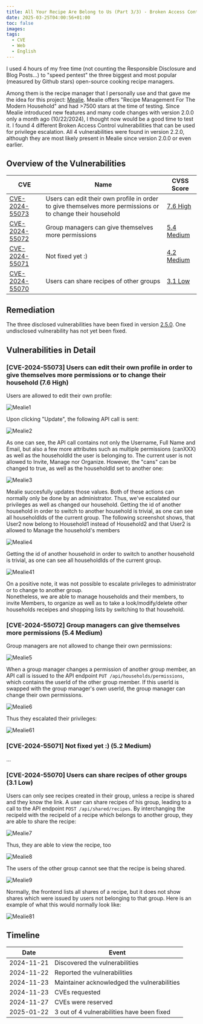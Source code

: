 ```yaml
---
title: All Your Recipe Are Belong to Us (Part 3/3) - Broken Access Controls Leading to Privilege Escalation and More in Mealie
date: 2025-03-25T04:00:56+01:00
toc: false
images: 
tags:
  - CVE
  - Web
  - English
---
```


I used 4 hours of my free time (not counting the Responsible Disclosure and Blog Posts...) to "speed pentest" the three biggest and most popular (measured by Github stars) open-source cooking recipe managers. 

Among them is the recipe manager that I personally use and that gave me the idea for this project: [Mealie](https://github.com/mealie-recipes/mealie). Mealie offers "Recipe Management For The Modern Household" and had >7500 stars at the time of testing. Since Mealie introduced new features and many code changes with version 2.0.0 only a month ago (10/22/2024), I thought now would be a good time to test it. I found 4 different Broken Access Control vulnerabilities that can be used for privilege escalation. All 4 vulnerabilities were found in version 2.2.0, although they are most likely present in Mealie since version 2.0.0 or even earlier.

## Overview of the Vulnerabilities
| CVE | Name                                                                               | CVSS Score      |
| ----- | ---------------------------------------------------------------------------------- | ------ |
| [CVE-2024-55073](https://www.cve.org/CVERecord?id=CVE-2024-55073) | Users can edit their own profile in order to give themselves more permissions or to change their household | [7.6 High](https://www.first.org/cvss/calculator/3.1#CVSS:3.1/AV:N/AC:L/PR:L/UI:N/S:U/C:L/I:H/A:L) |
| [CVE-2024-55072](https://www.cve.org/CVERecord?id=CVE-2024-55072) | Group managers can give themselves more permissions                                          | [5.4 Medium](https://www.first.org/cvss/calculator/3.1#CVSS:3.0/AV:N/AC:L/PR:L/UI:N/S:U/C:N/I:L/A:L) |
| [CVE-2024-55071](https://www.cve.org/CVERecord?id=CVE-2024-55071) | Not fixed yet :)          | [4.2 Medium](https://www.first.org/cvss/calculator/3.1#CVSS:3.0/AV:N/AC:H/PR:L/UI:N/S:U/C:N/I:L/A:L) |
| [CVE-2024-55070](https://www.cve.org/CVERecord?id=CVE-2024-55070) | Users can share recipes of other groups          | [3.1 Low](https://www.first.org/cvss/calculator/3.0#CVSS:3.1/AV:N/AC:H/PR:L/UI:N/S:U/C:L/I:N/A:N) |

## Remediation

The three disclosed vulnerabilities have been fixed in version [2.5.0](https://github.com/mealie-recipes/mealie/releases/tag/v2.5.0). One undisclosed vulnerability has not yet been fixed.

## Vulnerabilities in Detail

### [CVE-2024-55073] Users can edit their own profile in order to give themselves more permissions or to change their household (7.6 High)
Users are allowed to edit their own profile:

![Mealie1](/media/2025/03/mealie1.png)

Upon clicking "Update", the following API call is sent:

![Mealie2](/media/2025/03/mealie2.png)

As one can see, the API call contains not only the Username, Full Name and Email, but also a few more attributes such as multiple permissions (canXXX) as well as the householdId the user is belonging to. The current user is not allowed to Invite, Manage nor Organize. However, the "cans" can be changed to true, as well as the householdId set to another one:

![Mealie3](/media/2025/03/mealie3.png)

Mealie succesfully updates those values. Both of these actions can normally only be done by an administrator.
Thus, we've escalated our privileges as well as changed our household. Getting the id of another household in order to switch to another household is trivial, as one can see all householdIds of the current group. The following screenshot shows, that User2 now belong to Household1 instead of Household2 and that User2 is allowed to Manage the household's members

![Mealie4](/media/2025/03/mealie4.png)

Getting the id of another household in order to switch to another household is trivial, as one can see all householdIds of the current group.

![Mealie41](/media/2025/03/mealie41.png)

On a positive note, it was not possible to escalate privileges to administrator or to change to another group.  
Nonetheless, we are able to manage households and their members, to invite Members, to organize as well as to take a look/modify/delete other households receipes and shopping lists by switching to that household.

### [CVE-2024-55072] Group managers can give themselves more permissions (5.4 Medium)
Group managers are not allowed to change their own permissions:

![Mealie5](/media/2025/03/mealie5.png)

When a group manager changes a permission of another group member, an API call is issued to the API endpoint `PUT /api/households/permissions`, which contains the userId of the other group member. If this userId is swapped with the group manager's own userId, the group manager can change their own permissions.

![Mealie6](/media/2025/03/mealie6.png)

Thus they escalated their privileges:

![Mealie61](/media/2025/03/mealie61.png)


### [CVE-2024-55071] Not fixed yet :) (5.2 Medium)

...

### [CVE-2024-55070] Users can share recipes of other groups (3.1 Low)

Users can only see recipes created in their group, unless a recipe is shared and they know the link.
A user can share recipes of his group, leading to a call to the API endpoint `POST /api/shared/recipes`. By interchanging the recipeId with the recipeId of a recipe which belongs to another group, they are able to share the recipe:

![Mealie7](/media/2025/03/mealie7.png)

Thus, they are able to view the recipe, too

![Mealie8](/media/2025/03/mealie8.png)

The users of the other group cannot see that the recipe is being shared. 

![Mealie9](/media/2025/03/mealie9.png)

Normally, the frontend lists all shares of a recipe, but it does not show shares which were issued by users not belonging to that group. Here is an example of what this would  normally look like:

![Mealie81](/media/2025/03/mealie81.png)


## Timeline
| Date | Event |
| - | - |
| 2024-11-21 | Discovered the vulnerabilities |
| 2024-11-22 | Reported the vulnerabilities |
| 2024-11-23 | Maintainer acknowledged the vulnerabilities |
| 2024-11-23 | CVEs requested |
| 2024-11-27 | CVEs were reserved |
| 2025-01-22 | 3 out of 4 vulnerabilities have been fixed |